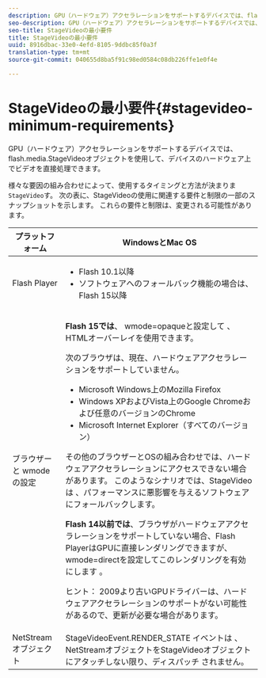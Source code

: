 ```yaml
---
description: GPU（ハードウェア）アクセラレーションをサポートするデバイスでは、flash.media.StageVideoオブジェクトを使用して、デバイスのハードウェア上でビデオを直接処理できます。
seo-description: GPU（ハードウェア）アクセラレーションをサポートするデバイスでは、flash.media.StageVideoオブジェクトを使用して、デバイスのハードウェア上でビデオを直接処理できます。
seo-title: StageVideoの最小要件
title: StageVideoの最小要件
uuid: 8916dbac-33e0-4efd-8105-9ddbc85f0a3f
translation-type: tm+mt
source-git-commit: 040655d8ba5f91c98ed0584c08db226ffe1e0f4e

---
```



# StageVideoの最小要件{#stagevideo-minimum-requirements}

GPU（ハードウェア）アクセラレーションをサポートするデバイスでは、flash.media.StageVideoオブジェクトを使用して、デバイスのハードウェア上でビデオを直接処理できます。

<!--<a id="section_64DDAA8DB215493E8A7CA6636819D350"></a>-->

様々な要因の組み合わせによって、使用するタイミングと方法が決まりま `StageVideo`す。 次の表に、StageVideoの使用に関連する要件と制限の一部のスナップショットを示します。 これらの要件と制限は、変更される可能性があります。

<table id="table_882F4462A5AE47E28A60A39D112164A7"> 
 <thead> 
  <tr> 
   <th colname="col1" class="entry"> プラットフォーム </th> 
   <th colname="col2" class="entry"> WindowsとMac OS </th> 
  </tr>
 </thead>
 <tbody> 
  <tr> 
   <td colname="col1"> Flash Player </td> 
   <td colname="col2"> 
    <ul id="ul_s42_lm2_jp"> 
     <li id="li_308FA9EC206B437A9EE04C29F9480B73">Flash 10.1以降 </li> 
     <li id="li_5898EDB0D12A43389076BCC7F4A27A0A">ソフトウェアへのフォールバック機能の場合は、Flash 15以降 </li> 
    </ul> </td> 
  </tr> 
  <tr> 
   <td colname="col1">ブラウザーと <span class="codeph"> wmodeの設定</span> </td> 
   <td colname="col2"> <p><b>Flash 15では</b>、 <span class="codeph"> wmode=opaqueと設定して</span> 、HTMLオーバーレイを使用できます。 </p> <p>次のブラウザは、現在、ハードウェアアクセラレーションをサポートしていません。 
     <ul id="ul_frv_ykf_jp"> 
      <li id="li_3D407A61FEE042A9B85A6EFACA6D7719">Microsoft Windows上のMozilla Firefox </li> 
      <li id="li_39B85AC352564DA8B86EA826638F1F4B">Windows XPおよびVista上のGoogle Chromeおよび任意のバージョンのChrome </li> 
      <li id="li_0042BA6070C849E6B7C4B4BF4333F712">Microsoft Internet Explorer（すべてのバージョン） </li> 
     </ul>その他のブラウザーとOSの組み合わせでは、ハードウェアアクセラレーションにアクセスできない場合があります。 このようなシナリオでは、StageVideo <span class="codeph"> は</span> 、パフォーマンスに悪影響を与えるソフトウェアにフォールバックします。 </p> <p><b>Flash 14以前では</b>、ブラウザがハードウェアアクセラレーションをサポートしていない場合、Flash PlayerはGPUに直接レンダリングできますが、 <span class="codeph"> wmode=directを設定してこのレンダリングを有効にします</span> 。 <p>ヒント： 2009より古いGPUドライバーは、ハードウェアアクセラレーションのサポートがない可能性があるので、更新が必要な場合があります。 </p> </p> </td> 
  </tr> 
  <tr> 
   <td colname="col1"> NetStreamオブジェクト </td> 
   <td colname="col2">StageVideoEvent.RENDER_STATE <span class="codeph"> イベントは</span> 、NetStreamオブジェクトをStageVideoオブジェクトにアタッチしない限り、ディスパッチ <span class="codeph"></span><span class="codeph"></span> されません。 </td> 
  </tr> 
 </tbody> 
</table>

